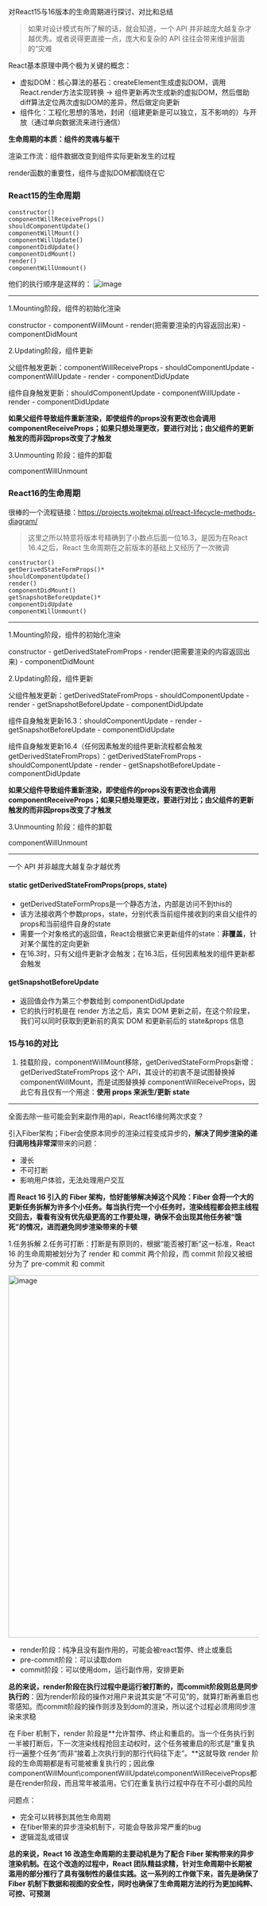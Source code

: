 对React15与16版本的生命周期进行探讨、对比和总结

> 如果对设计模式有所了解的话，就会知道，一个 API 并非越庞大越复杂才越优秀。或者说得更直接一点，庞大和复杂的 API 往往会带来维护层面的“灾难

React基本原理中两个极为关键的概念：

- 虚拟DOM：核心算法的基石：createElement生成虚拟DOM，调用React.render方法实现转换 -> 组件更新再次生成新的虚拟DOM，然后借助diff算法定位两次虚拟DOM的差异，然后做定向更新
- 组件化：工程化思想的落地，封闭（组建更新是可以独立，互不影响的）与开放（通过单向数据流来进行通信）

**生命周期的本质：组件的灵魂与躯干**

渲染工作流：组件数据改变到组件实际更新发生的过程

render函数的重要性，组件与虚拟DOM都围绕在它

### React15的生命周期
```
constructor()
componentWillReceiveProps()
shouldComponentUpdate()
componentWillMount()
componentWillUpdate()
componentDidUpdate()
componentDidMount()
render()
componentWillUnmount()
```

他们的执行顺序是这样的：
![image](https://user-images.githubusercontent.com/53267289/125733416-37a92aea-c127-4d0c-a58b-13c18224910d.png)

-------

1.Mounting阶段，组件的初始化渲染

constructor - componentWillMount - render(把需要渲染的内容返回出来) - componentDidMount

2.Updating阶段，组件更新

父组件触发更新：componentWillReceiveProps - shouldComponentUpdate - componentWillUpdate - render - componentDidUpdate

组件自身触发更新：shouldComponentUpdate - componentWillUpdate - render - componentDidUpdate

**如果父组件导致组件重新渲染，即使组件的props没有更改也会调用 componentReceiveProps；如果只想处理更改，要进行对比；由父组件的更新触发的而非因props改变了才触发**

3.Unmounting 阶段：组件的卸载

componentWillUnmount

### React16的生命周期

很棒的一个流程链接：https://projects.wojtekmaj.pl/react-lifecycle-methods-diagram/

> 这里之所以特意将版本号精确到了小数点后面一位16.3，是因为在React 16.4之后，React 生命周期在之前版本的基础上又经历了一次微调

```
constructor()
getDerivedStateFormProps()*
shouldComponentUpdate()
render()
componentDidMount()
getSnapshotBeforeUpdate()*
componentDidUpdate
componentWillUnmount()
```

-------

1.Mounting阶段，组件的初始化渲染

constructor - getDerivedStateFromProps - render(把需要渲染的内容返回出来) - componentDidMount

2.Updating阶段，组件更新

父组件触发更新：getDerivedStateFromProps - shouldComponentUpdate - render - getSnapshotBeforeUpdate - componentDidUpdate

组件自身触发更新16.3：shouldComponentUpdate - render - getSnapshotBeforeUpdate - componentDidUpdate

组件自身触发更新16.4（任何因素触发的组件更新流程都会触发getDerivedStateFromProps）：getDerivedStateFromProps - shouldComponentUpdate - render - getSnapshotBeforeUpdate - componentDidUpdate

**如果父组件导致组件重新渲染，即使组件的props没有更改也会调用 componentReceiveProps；如果只想处理更改，要进行对比；由父组件的更新触发的而非因props改变了才触发**

3.Unmounting 阶段：组件的卸载

componentWillUnmount

-------

一个 API 并非越庞大越复杂才越优秀


#### static getDerivedStateFromProps(props, state)
- getDerivedStateFormProps是一个静态方法，内部是访问不到this的
- 该方法接收两个参数props，state，分别代表当前组件接收到的来自父组件的props和当前组件自身的state
- 需要一个对象格式的返回值，React会根据它来更新组件的state：**非覆盖**，针对某个属性的定向更新
- 在16.3时，只有父组件更新才会触发；在16.3后，任何因素触发的组件更新都会触发

#### getSnapshotBeforeUpdate
- 返回值会作为第三个参数给到 componentDidUpdate
- 它的执行时机是在 render 方法之后，真实 DOM 更新之前，在这个阶段里，我们可以同时获取到更新前的真实 DOM 和更新前后的 state&props 信息

### 15与16的对比
1. 挂载阶段，componentWillMount移除，getDerivedStateFormProps新增：getDerivedStateFromProps 这个 API，其设计的初衷不是试图替换掉 componentWillMount，而是试图替换掉 componentWillReceiveProps，因此它有且仅有一个用途：**使用 props 来派生/更新 state**

-------------

全面去除一些可能会到来副作用的api，React16缘何两次求变？

引入Fiber架构；Fiber会使原本同步的渲染过程变成异步的，**解决了同步渲染的递归调用栈非常深**带来的问题：
- 漫长
- 不可打断
- 影响用户体验，无法处理用户交互

**而 React 16 引入的 Fiber 架构，恰好能够解决掉这个风险：Fiber 会将一个大的更新任务拆解为许多个小任务。每当执行完一个小任务时，渲染线程都会把主线程交回去，看看有没有优先级更高的工作要处理，确保不会出现其他任务被“饿死”的情况，进而避免同步渲染带来的卡顿**

1.任务拆解
2.任务可打断：打断是有原则的，根据“能否被打断”这一标准，React 16 的生命周期被划分为了 render 和 commit 两个阶段，而 commit 阶段又被细分为了 pre-commit 和 commit

<img width="728" alt="image" src="https://user-images.githubusercontent.com/53267289/175219897-addf87af-0fef-42df-ad4e-937957cf03a9.png">

- render阶段：纯净且没有副作用的，可能会被react暂停、终止或重启
- pre-commit阶段：可以读取dom
- commit阶段：可以使用dom，运行副作用，安排更新

**总的来说，render阶段在执行过程中是运行被打断的，而commit阶段则总是同步执行的**：因为render阶段的操作对用户来说其实是“不可见”的，就算打断再重启也零感知。而commit阶段的操作则涉及到dom的渲染，所以这个过程必须用同步渲染来求稳

在 Fiber 机制下，render 阶段是**允许暂停、终止和重启的。当一个任务执行到一半被打断后，下一次渲染线程抢回主动权时，这个任务被重启的形式是“重复执行一遍整个任务”而非“接着上次执行到的那行代码往下走”。**这就导致 render 阶段的生命周期都是有可能被重复执行的；因此像componentWillMount\componentWillUpdate\componentWillReceiveProps都是在render阶段，而且常年被滥用，它们在重复执行过程中存在不可小觑的风险

问题点：
- 完全可以转移到其他生命周期
- 在fiber带来的异步渲染机制下，可能会导致非常严重的bug
- 逻辑混乱或错误

**总的来说，React 16 改造生命周期的主要动机是为了配合 Fiber 架构带来的异步渲染机制。在这个改造的过程中，React 团队精益求精，针对生命周期中长期被滥用的部分推行了具有强制性的最佳实践。这一系列的工作做下来，首先是确保了 Fiber 机制下数据和视图的安全性，同时也确保了生命周期方法的行为更加纯粹、可控、可预测**


